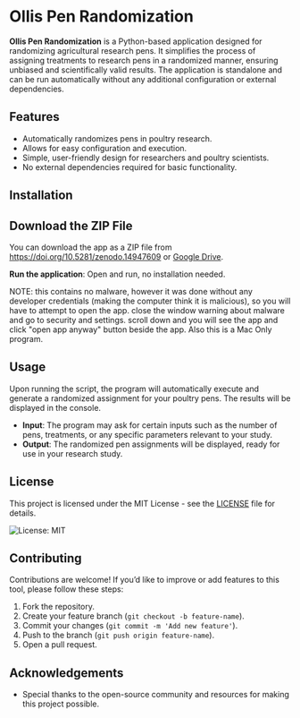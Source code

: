 # Ollis Pen Randomization

**Ollis Pen Randomization** is a Python-based application designed for randomizing agricultural research pens. It simplifies the process of assigning treatments to research pens in a randomized manner, ensuring unbiased and scientifically valid results. The application is standalone and can be run automatically without any additional configuration or external dependencies.

## Features
- Automatically randomizes pens in poultry research.
- Allows for easy configuration and execution.
- Simple, user-friendly design for researchers and poultry scientists.
- No external dependencies required for basic functionality.

## Installation
## Download the ZIP File
You can download the app as a ZIP file from  https://doi.org/10.5281/zenodo.14947609 or 
[Google Drive](https://drive.google.com/file/d/1GzfGj2g4D5uLPal0uPPPM7ZaqKDq_QY1/view?usp=sharing).

 **Run the application**:
Open and run, no installation needed.

NOTE: this contains no malware, however it was done without any developer credentials (making the computer think it is malicious), so you will have to attempt to open the app. close the window warning about malware and go to security and settings. scroll down and you will see the app and click "open app anyway" button beside the app. Also this is a Mac Only program.

## Usage

Upon running the script, the program will automatically execute and generate a randomized assignment for your poultry pens. The results will be displayed in the console.

- **Input**: The program may ask for certain inputs such as the number of pens, treatments, or any specific parameters relevant to your study.
- **Output**: The randomized pen assignments will be displayed, ready for use in your research study.

## License

This project is licensed under the MIT License - see the [LICENSE](LICENSE) file for details.

![License: MIT](https://img.shields.io/badge/License-MIT-yellow.svg)

## Contributing

Contributions are welcome! If you’d like to improve or add features to this tool, please follow these steps:

1. Fork the repository.
2. Create your feature branch (`git checkout -b feature-name`).
3. Commit your changes (`git commit -m 'Add new feature'`).
4. Push to the branch (`git push origin feature-name`).
5. Open a pull request.

## Acknowledgements
- Special thanks to the open-source community and resources for making this project possible.
